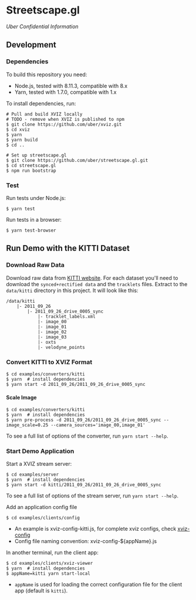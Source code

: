 # Streetscape.gl

*Uber Confidential Information*


## Development

### Dependencies

To build this repository you need:

 - Node.js, tested with 8.11.3, compatible with 8.x
 - Yarn, tested with 1.7.0, compatible with 1.x

To install dependencies, run:

```
# Pull and build XVIZ locally
# TODO - remove when XVIZ is published to npm
$ git clone https://github.com/uber/xviz.git
$ cd xviz
$ yarn
$ yarn build
$ cd ..

# Set up streetscape.gl
$ git clone https://github.com/uber/streetscape.gl.git
$ cd streetscape.gl
$ npm run bootstrap
```

### Test

Run tests under Node.js:

```
$ yarn test
```

Run tests in a browser:

```
$ yarn test-browser
```

## Run Demo with the KITTI Dataset

### Download Raw Data

Download raw data from [KITTI website](http://www.cvlibs.net/datasets/kitti/raw_data.php). For each dataset you'll need to download the `synced+rectified data` and the `tracklets` files. Extract to the `data/kitti` directory in this project. It will look like this:

```
/data/kitti
    |- 2011_09_26
        |- 2011_09_26_drive_0005_sync
            |- tracklet_labels.xml
            |- image_00
            |- image_01
            |- image_02
            |- image_03
            |- oxts
            |- velodyne_points
```

### Convert KITTI to XVIZ Format

```
$ cd examples/converters/kitti
$ yarn  # install dependencies
$ yarn start -d 2011_09_26/2011_09_26_drive_0005_sync
```

#### Scale Image
```
$ cd examples/converters/kitti
$ yarn  # install dependencies
$ yarn pre-process -d 2011_09_26/2011_09_26_drive_0005_sync --image_scale=0.25 --camera_sources='image_00,image_01'
```

To see a full list of options of the converter, run `yarn start --help`.


### Start Demo Application

Start a XVIZ stream server:

```
$ cd examples/server
$ yarn  # install dependencies
$ yarn start -d kitti/2011_09_26/2011_09_26_drive_0005_sync
```

To see a full list of options of the stream server, run `yarn start --help`.

Add an application config file
```
$ cd examples/clients/config
```

- An example is xviz-config-kitti.js, for complete xviz configs, check [xviz-config](https://github.com/uber/xviz/blob/master/docs/api-reference/xviz-configuration.md)
- Config file naming convention: xviz-config-${appName}.js

In another terminal, run the client app:

```
$ cd examples/clients/xviz-viewer
$ yarn  # install dependencies
$ appName=kitti yarn start-local
```

- `appName` is used for loading the correct configuration file for the client app (default is `kitti`).

